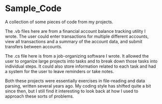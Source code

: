 # Sample_Code
 A collection of some pieces of code from my projects.

The .vb files here are from a financial account balance tracking utility I wrote. The user could enter transactions for multiple different accounts, view all transactions and a summary of the account data, and submit transfers between accounts.

The .cs file here is from a job-organizing software I wrote. It allowed the user to organize large projects into tasks and to break down those tasks into individual steps. It could also store information related to each task and had a system for the user to leave reminders or take notes.

Both these projects were essentially exercises in file-reading and data parsing, written several years ago. My coding style has shifted quite a bit since then, but I still find it interesting to look back at how I used to approach these sorts of problems.
